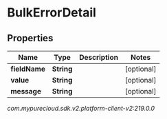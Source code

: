 # BulkErrorDetail


## Properties

| Name | Type | Description | Notes |
| ------------ | ------------- | ------------- | ------------- |
| **fieldName** | **String** |  |  [optional] |
| **value** | **String** |  |  [optional] |
| **message** | **String** |  |  [optional] |




_com.mypurecloud.sdk.v2:platform-client-v2:219.0.0_
